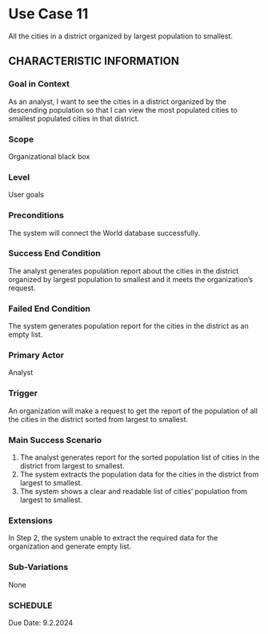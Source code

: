 # Use Case 11
All the cities in a district organized by largest population to smallest.
## CHARACTERISTIC INFORMATION
### Goal in Context
As an analyst, I want to see the cities in a district organized by the descending population so that I can view the most populated cities to smallest populated cities in that district.
### Scope
Organizational black box
### Level
User goals
### Preconditions
The system will connect the World database successfully.
### Success End Condition
The analyst generates population report about the cities in the district organized by largest population to smallest and it meets the organization’s request.
### Failed End Condition
The system generates population report for the cities in the district as an empty list.
### Primary Actor
Analyst
### Trigger
An organization will make a request to get the report of the population of all the cities in the district sorted from largest to smallest.
### Main Success Scenario
1.  The analyst generates report for the sorted population list of cities in the district from largest to smallest.
2.  The system extracts the population data for the cities in the district from largest to smallest.
3.  The system shows a clear and readable list of cities’ population from largest to smallest.
### Extensions
In Step 2, the system unable to extract the required data for the organization and generate empty list.
### Sub-Variations
None
### SCHEDULE
Due Date: 9.2.2024
